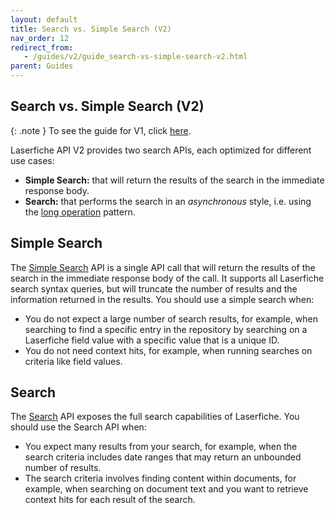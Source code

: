 ```yaml
---
layout: default
title: Search vs. Simple Search (V2)
nav_order: 12
redirect_from:
   - /guides/v2/guide_search-vs-simple-search-v2.html
parent: Guides
---
```

<!--Copyright (c) Laserfiche.
Licensed under the MIT License. See LICENSE in the project root for license information.-->

## Search vs. Simple Search (V2)
{: .note }
To see the guide for V1, click [here](../guide_search-vs-simple-search.html).

Laserfiche API V2 provides two search APIs, each optimized for different use cases:
  - **Simple Search:** that will return the results of the search in the immediate response body.
  - **Search:** that performs the search in an *asynchronous* style, i.e. using the [long operation](guide_long-operations-v2.html) pattern.

## Simple Search
The [Simple Search](guide_simple-search-v2.html) API is a single API call that will return the results of the search in the immediate response body of the call. It supports all Laserfiche search syntax queries, but will truncate the number of results and the information returned in the results. You should use a simple search when:
  - You do not expect a large number of search results, for example, when searching to find a specific entry in the repository by searching on a Laserfiche field value with a specific value that is a unique ID.
  - You do not need context hits, for example, when running searches on criteria like field values.

## Search
The [Search](guide_search-v2.html) API exposes the full search capabilities of Laserfiche. You should use the Search API when:
  - You expect many results from your search, for example, when the search criteria includes date ranges that may return an unbounded number of results.
  - The search criteria involves finding content within documents, for example, when searching on document text and you want to retrieve context hits for each result of the search.